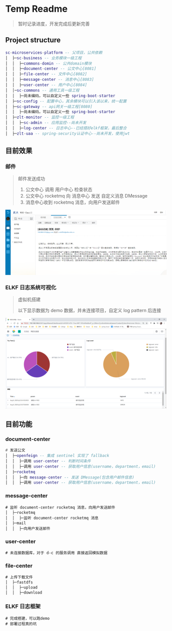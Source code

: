 # Temp Readme

> 暂时记录进度，开发完成后更新完善

## Project structure

```lua
sc-microservices-platform -- 父项目，公共依赖
│  ├─sc-business -- 业务模块一级工程
│  │  ├─commons-domin -- 公共domain模块
│  │  ├─document-center -- 公文中心[8081]
│  │  ├─file-center -- 文件中心[8082]
│  │  ├─message-center -- 消息中心[8083]
│  │  ├─user-center -- 用户中心[8084]
│  │─sc-commons -- 通用工具一级工程
│  │  ├─尚未编码，可以自定义一些 spring-boot-starter
│  ├─sc-config -- 配置中心，其余模块可以引入该以来，统一配置
│  ├─sc-gateway -- api网关一级工程[8080]
│  │  ├─尚未编码，可以自定义一些 spring-boot-starter
│  ├─zlt-monitor -- 监控一级工程
│  │  ├─sc-admin -- 应用监控--尚未开发
│  │  ├─log-center -- 日志中心--已经搭好elkf框架，最后整合
│  ├─zlt-uaa -- spring-security认证中心--尚未开发，使用jwt
```



## 目前效果

### 邮件

> 邮件发送成功
>
> 1. 公文中心 调用 用户中心 检查状态
> 2. 公文中心 rocketmq 向 消息中心 发送 自定义消息 DMessage
> 3. 消息中心收到 rocketmq 消息，向用户发送邮件

![邮件发送成功](readme.assets/邮件发送成功.png)

### ELKF 日志系统可视化

> 虚拟机搭建
>
> 以下显示数据为 demo 数据，并未连接项目，自定义 log pattern 后连接

![日志系统-kibana](readme.assets/日志系统-kibana.png)

## 目前功能

### document-center

```lua
# 发送公文
│  ├─openfeign -- 集成 sentinel 实现了 fallback
│  │  ├─调用 user-center -- 判断时间条件
│  │  ├─调用 user-center -- 获取用户信息(username，department，email)
│  ├─rocketmq
│  │  ├─向 message-center -- 发送 DMessage(包含用户邮件信息)
│  │  ├─调用 user-center -- 获取用户信息(username，department，email)
```

### message-center

```shell
# 监听 document-center rocketmq 消息，向用户发送邮件
│  ├─rocketmq
│  │  ├─监听 document-center rocketmq 消息
│  ├─mail
│  │  ├─向用户发送邮件
```

### user-center

```shell
# 未连接数据库，对于 d-c 的服务调用 直接返回模拟数据
```

### file-center

```shell
# 上传下载文件
│  ├─fastdfs
│  │  ├─upload
│  │  ├─download
```

### ELKF 日志框架

```shell
# 完成搭建，可以跑demo
# 部署过程真的坑
```

